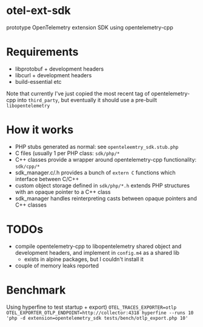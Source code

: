 # otel-ext-sdk
prototype OpenTelemetry extension SDK using opentelemetry-cpp

# Requirements

- libprotobuf + development headers 
- libcurl + development headers
- build-essential etc

Note that currently I've just copied the most recent tag of opentelemetry-cpp into `third_party`, but eventually
it should use a pre-built `libopentelemetry`

# How it works

- PHP stubs generated as normal: see `openteleemtry_sdk.stub.php`
- C files (usually 1 per PHP class: `sdk/php/*`
- C++ classes provide a wrapper around opentelemetry-cpp functionality: `sdk/cpp/*`
- sdk_manager.c/.h provides a bunch of `extern C` functions which interface between C/C++
- custom object storage defined in `sdk/php/*.h` extends PHP structures with an opaque pointer to a C++ class
- sdk_manager handles reinterpreting casts between opaque pointers and C++ classes

# TODOs

- compile opentelemetry-cpp to libopentelemetry shared object and development headers, and implement in `config.m4` as a shared lib
  - exists in alpine packages, but I couldn't install it
- couple of memory leaks reported

# Benchmark

Using hyperfine to test startup + export)
`OTEL_TRACES_EXPORTER=otlp OTEL_EXPORTER_OTLP_ENDPOINT=http://collector:4318 hyperfine --runs 10 'php -d extension=opentelemetry_sdk tests/bench/otlp_export.php 10'`